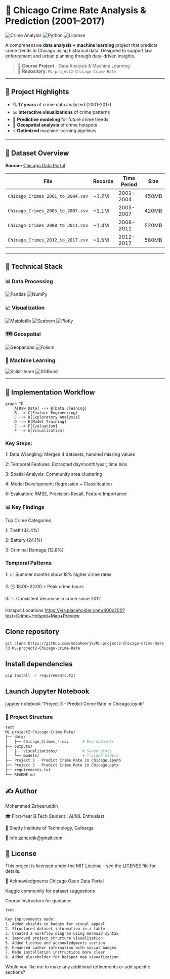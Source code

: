 # 🚨 Chicago Crime Rate Analysis & Prediction (2001–2017)

![Crime Analysis](https://img.shields.io/badge/Analytics-Crime_Data-blue) 
![Python](https://img.shields.io/badge/Python-3.8%2B-brightgreen)
![License](https://img.shields.io/badge/License-MIT-orange)

A comprehensive **data analysis + machine learning** project that predicts crime trends in Chicago using historical data. Designed to support law enforcement and urban planning through data-driven insights.

> 📌 **Course Project** - Data Analysis & Machine Learning  
> 📁 **Repository**: `ML-project2-Chicago-Crime-Rate`

---

## 📌 Project Highlights

- 🔍 **17 years** of crime data analyzed (2001-2017)
- 📊 **Interactive visualizations** of crime patterns
- 🔮 **Predictive modeling** for future crime trends
- 📍 **Geospatial analysis** of crime hotspots
- ⚡ **Optimized** machine learning pipelines

---

## 📂 Dataset Overview

**Source:** [Chicago Data Portal](https://data.cityofchicago.org/)

| File | Records | Time Period | Size |
|------|---------|-------------|------|
| `Chicago_Crimes_2001_to_2004.csv` | ~1.2M | 2001-2004 | 450MB |
| `Chicago_Crimes_2005_to_2007.csv` | ~1.1M | 2005-2007 | 420MB |
| `Chicago_Crimes_2008_to_2011.csv` | ~1.4M | 2008-2011 | 520MB |
| `Chicago_Crimes_2012_to_2017.csv` | ~1.5M | 2012-2017 | 580MB |

---

## 🔧 Technical Stack

### 📊 Data Processing
![Pandas](https://img.shields.io/badge/Pandas-1.3+-blue)
![NumPy](https://img.shields.io/badge/NumPy-1.21+-brightgreen)

### 📈 Visualization
![Matplotlib](https://img.shields.io/badge/Matplotlib-3.5+-orange)
![Seaborn](https://img.shields.io/badge/Seaborn-0.11+-lightblue)
![Plotly](https://img.shields.io/badge/Plotly-5.8+-blueviolet)

### 🗺️ Geospatial
![Geopandas](https://img.shields.io/badge/GeoPandas-0.10+-green)
![Folium](https://img.shields.io/badge/Folium-0.12+-darkgreen)

### 🤖 Machine Learning
![Scikit-learn](https://img.shields.io/badge/Scikit--learn-1.0+-red)
![XGBoost](https://img.shields.io/badge/XGBoost-1.6+-green)

---

## 🚀 Implementation Workflow

```mermaid
graph TD
    A[Raw Data] --> B[Data Cleaning]
    B --> C[Feature Engineering]
    C --> D[Exploratory Analysis]
    D --> E[Model Training]
    E --> F[Evaluation]
    F --> G[Visualization]
```

### Key Steps:
1: Data Wrangling: Merged 4 datasets, handled missing values

2: Temporal Features: Extracted day/month/year, time bins

3: Spatial Analysis: Community area clustering

4: Model Development: Regression + Classification

5: Evaluation: RMSE, Precision-Recall, Feature Importance

### 📊 Key Findings
Top Crime Categories

1: Theft (32.4%)

2: Battery (24.1%)

3: Criminal Damage (12.8%)

### Temporal Patterns

1: 📈 Summer months show 18% higher crime rates

2: 🕒 18:00-22:00 = Peak crime hours

3: 📉 Consistent decrease in crime since 2012

Hotspot Locations
https://via.placeholder.com/400x200?text=Crime+Hotspot+Map+Preview


## Clone repository
```bash
git clone https://github.com/mdzaheerjk/ML-project2-Chicago-Crime-Rate.git
cd ML-project2-Chicago-Crime-Rate
```

## Install dependencies
```bash
pip install -r requirements.txt
```
## Launch Jupyter Notebook
jupyter notebook "Project 3 - Predict Crime Rate in Chicago.ipynb"

### 📂 Project Structure
```bash
text
ML-project2-Chicago-Crime-Rate/
├── data/
│   ├── Chicago_Crimes_*.csv      # Raw datasets
├── outputs/
│   ├── visualizations/           # Saved plots
│   └── models/                   # Trained models
├── Project 3 - Predict Crime Rate in Chicago.ipynb
├── Project 3 - Predict Crime Rate in Chicago.pptx
├── requirements.txt
└── README.md
```
## ✍️ Author

Mohammed Zaheeruddin

🎓 First-Year B.Tech Student | AI/ML Enthusiast

🏫 Shetty Institute of Technology, Gulbarga

📧 info.zaheerjk@gmail.com


## 📜 License
This project is licensed under the MIT License - see the LICENSE file for details.

🙌 Acknowledgments
Chicago Open Data Portal

Kaggle community for dataset suggestions

Course instructors for guidance

```bash
text

Key improvements made:
1. Added shields.io badges for visual appeal
2. Structured dataset information in a table
3. Created a workflow diagram using mermaid syntax
4. Improved project structure visualization
5. Added license and acknowledgments section
6. Enhanced author information with social badges
7. Made installation instructions more clear
8. Added placeholder for hotspot map visualization
```


Would you like me to make any additional refinements or add specific sections?
